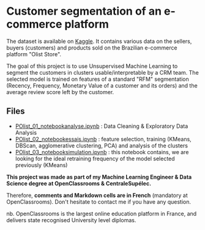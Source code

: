 # Customer segmentation of an e-commerce platform

 The dataset is available on [Kaggle](https://www.kaggle.com/datasets/olistbr/brazilian-ecommerce).
 It contains various data on the sellers, buyers (customers) and products sold on the Brazilian e-commerce platform "Olist Store".
 
 The goal of this project is to use Unsupervised Machine Learning to segment the customers in clusters usable/interpretable by a CRM team. The selected model is trained on features of a standard "RFM" segmentation (Recency, Frequency, Monetary Value of a customer and its orders) and the average review score left by the customer.
 

## Files
- [POlist_01_notebookanalyse.ipynb](https://github.com/fauconnier-n/ML-Engineer-OpenClassrooms-projects/blob/main/03%20-%20Segmentez%20des%20clients%20d'un%20site%20e-commerce/POlist_01_notebookanalyse.ipynb) : Data Cleaning & Exploratory Data Analysis 
- [POlist_02_notebookessais.ipynb](https://github.com/fauconnier-n/ML-Engineer-OpenClassrooms-projects/blob/main/03%20-%20Segmentez%20des%20clients%20d'un%20site%20e-commerce/POlist_02_notebookessais.ipynb) : feature selection, training (KMeans, DBScan, agglomerative clustering, PCA) and analysis of the clusters
- [POlist_03_notebooksimulation.ipynb](https://github.com/fauconnier-n/ML-Engineer-OpenClassrooms-projects/blob/main/03%20-%20Segmentez%20des%20clients%20d'un%20site%20e-commerce/POlist_03_notebooksimulation.ipynb) : this notebook contains, we are looking for the ideal retraining frequency of the model selected previously (KMeans)

**This project was made as part of my Machine Learning Engineer & Data Science degree at OpenClassrooms & CentraleSupélec.**

Therefore, **comments and Markdown cells are in French** (mandatory at OpenClassrooms). Don't hesitate to contact me if you have any question.

nb. OpenClassrooms is the largest online education platform in France, and delivers state recognised University level diplomas.
